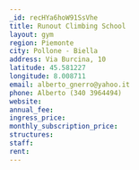 ```yaml
---
_id: recHYa6hoW91SsVhe
title: Runout Climbing School
layout: gym
region: Piemonte
city: Pollone - Biella
address: Via Burcina, 10
latitude: 45.581227
longitude: 8.008711
email: alberto_gnerro@yahoo.it
phone: Alberto (340 3964494)
website: 
annual_fee: 
ingress_price: 
monthly_subscription_price: 
structures: 
staff: 
rent: 
---
```


